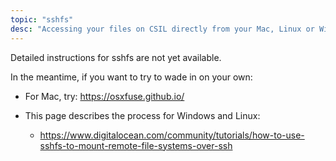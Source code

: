 ```yaml
---
topic: "sshfs"
desc: "Accessing your files on CSIL directly from your Mac, Linux or Windows machine"
---
```


Detailed instructions for sshfs are not yet available.

In the meantime, if you want to try to wade in on your own:

* For Mac, try: <https://osxfuse.github.io/>

* This page describes the process for Windows and Linux:
   * <https://www.digitalocean.com/community/tutorials/how-to-use-sshfs-to-mount-remote-file-systems-over-ssh>
